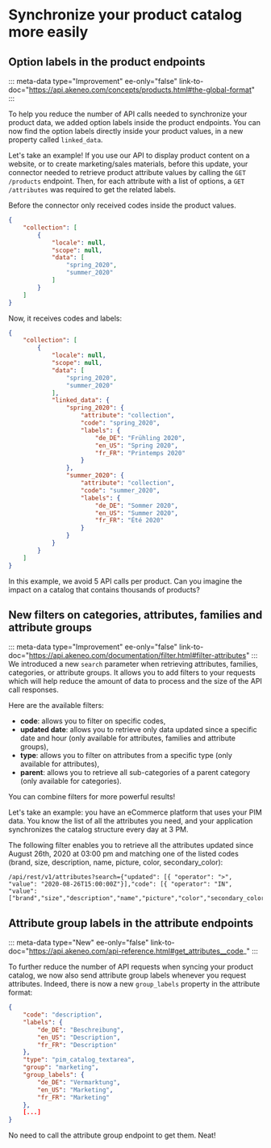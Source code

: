 # Synchronize your product catalog more easily

## Option labels in the product endpoints
::: meta-data type="Improvement" ee-only="false" link-to-doc="https://api.akeneo.com/concepts/products.html#the-global-format"
:::

To help you reduce the number of API calls needed to synchronize your product data, we added option labels inside the product endpoints. You can now find the option labels directly inside your product values, in a new property called `linked_data`.

Let's take an example! If you use our API to display product content on a website, or to create marketing/sales materials, before this update, your connector needed to retrieve product attribute values by calling the `GET /products` endpoint. Then, for each attribute with a list of options, a `GET /attributes` was required to get the related labels.

Before the connector only received codes inside the product values.

```json
{
    "collection": [
        {
            "locale": null,
            "scope": null,
            "data": [
                "spring_2020",
                "summer_2020"
            ]
        }
    ]
}
```

Now, it receives codes and labels:

```json
{
    "collection": [
        {
            "locale": null,
            "scope": null,
            "data": [
                "spring_2020",
                "summer_2020"
            ],
            "linked_data": {
                "spring_2020": {
                    "attribute": "collection",
                    "code": "spring_2020",
                    "labels": {
                        "de_DE": "Frühling 2020",
                        "en_US": "Spring 2020",
                        "fr_FR": "Printemps 2020"
                    }
                },
                "summer_2020": {
                    "attribute": "collection",
                    "code": "summer_2020",
                    "labels": {
                        "de_DE": "Sommer 2020",
                        "en_US": "Summer 2020",
                        "fr_FR": "Été 2020"
                    }
                }
            }
        }
    ]
}
```

In this example, we avoid 5 API calls per product. Can you imagine the impact on a catalog that contains thousands of products?

## New filters on categories, attributes, families and attribute groups
::: meta-data type="Improvement" ee-only="false" link-to-doc="https://api.akeneo.com/documentation/filter.html#filter-attributes"
:::
We introduced a new `search` parameter when retrieving attributes, families, categories, or attribute groups. It allows you to add filters to your requests which will help reduce the amount of data to process and the size of the API call responses.

Here are the available filters:
- **code**: allows you to filter on specific codes,
- **updated date**: allows you to retrieve only data updated since a specific date and hour (only available for attributes, families and attribute groups),
- **type**: allows you to filter on attributes from a specific type (only available for attributes),
- **parent**: allows you to retrieve all sub-categories of a parent category (only available for categories).

You can combine filters for more powerful results!

Let's take an example: you have an eCommerce platform that uses your PIM data. You know the list of all the attributes you need, and your application synchronizes the catalog structure every day at 3 PM.  

The following filter enables you to retrieve all the attributes updated since August 26th, 2020 at 03:00 pm and matching one of the listed codes (brand, size, description, name, picture, color, secondary_color):

```
/api/rest/v1/attributes?search={"updated": [{ "operator": ">", "value": "2020-08-26T15:00:00Z"}],"code": [{ "operator": "IN", "value": ["brand","size","description","name","picture","color","secondary_color"]}]
```

## Attribute group labels in the attribute endpoints  
::: meta-data type="New" ee-only="false" link-to-doc="https://api.akeneo.com/api-reference.html#get_attributes__code_"
:::

To further reduce the number of API requests when syncing your product catalog, we now also send attribute group labels whenever you request attributes. Indeed, there is now a new `group_labels` property in the attribute format:
```json
{
    "code": "description",
    "labels": {
        "de_DE": "Beschreibung",
        "en_US": "Description",
        "fr_FR": "Description"
    },
    "type": "pim_catalog_textarea",
    "group": "marketing",
    "group_labels": {
        "de_DE": "Vermarktung",
        "en_US": "Marketing",
        "fr_FR": "Marketing"
    },
    [...]
}
```
No need to call the attribute group endpoint to get them. Neat!
